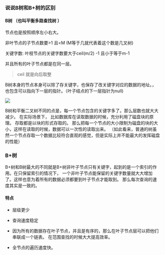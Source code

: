 ### 说说B树和B+树的区别

#### B树 （也叫平衡多路查找树 ）

节点也是按照顺序左小右大。

非叶节点的子节点数要>1 且<M  (M等于几就代表着这个数是几叉树)

关键字数: 叶枝节点的关键字数要大于ceil(m/2) -1  且小于等于m-1 

并且所有的叶子节点都是在同一层。 

> ceil  就是向后取整

B树本身的节点本身可以除了存关键字，也保存了改关键字对应的数据的地址。， 也包含可以指向下一层的指针。（叶子结点的下一层指针为null)

![](http://bucket.chenzicong.top/20190803090714.png)

B树和平衡二叉树不同的点是，每一个节点包含的关键字多了。那么层数也就大大减少。 在实际场景下， 比如数据库在读取数据的时候，充分利用了磁盘块的原理。 存取都是以块的形式存取的。 那么把每一个节点的大小限制为磁盘的块的大小，这样在读取的时候，数据可以一次性的读取出来。 （如此看来，普通的树虽然一个节点存取一个数据比较符合直观的感觉，但是实际上并不能最大的发挥磁盘的性能）



### B+树

B+树和B树最大的不同就是B+树非叶子节点只有关键字，起到的是一个索引的作用。在只保留索引的情况下， 一个非叶子节点能保留的关键字数量就大大增加了。这样也意为着所有的数据必须都要到叶子节点才能取到。 那么每次查询的速度其实是一致的。

#### 特点

- 层级更少

- 查询速度稳定

- 因为所有的数据存在叶子节点，并且是有序的，那么在叶子节点层可以把他们串联成一个链表。 在范围查找的时候大大提高效率。

- 全节点的遍历速度快。

  

